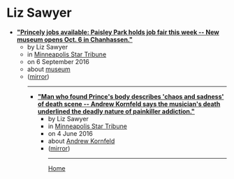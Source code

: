 # Liz Sawyer

 - [**"Princely jobs available: Paisley Park holds job fair this week -- New museum opens Oct. 6 in Chanhassen."**](https://www.startribune.com/princely-jobs-available-paisley-park-holds-job-fair-this-week/392460791/)<ul><li>by Liz Sawyer</li><li>in [Minneapolis Star Tribune](https://www.startribune.com/)</li><li>on 6 September 2016</li><li>about [museum](../../topics/museum/index.md)</li><li>([mirror](https://web.archive.org/web/*/https://www.startribune.com/princely-jobs-available-paisley-park-holds-job-fair-this-week/392460791/))</li><ul>

----

 - [**"Man who found Prince's body describes 'chaos and sadness' of death scene -- Andrew Kornfeld says the musician's death underlined the deadly nature of painkiller addiction."**](https://www.startribune.com/man-who-found-prince-s-body-describes-chaos-and-sadness-of-death-scene/381872171/)<ul><li>by Liz Sawyer</li><li>in [Minneapolis Star Tribune](https://www.startribune.com/)</li><li>on 4 June 2016</li><li>about [Andrew Kornfeld](../../topics/andrew-kornfeld/index.md)</li><li>([mirror](https://web.archive.org/web/*/https://www.startribune.com/man-who-found-prince-s-body-describes-chaos-and-sadness-of-death-scene/381872171/))</li><ul>

----

[Home](../index.md)
